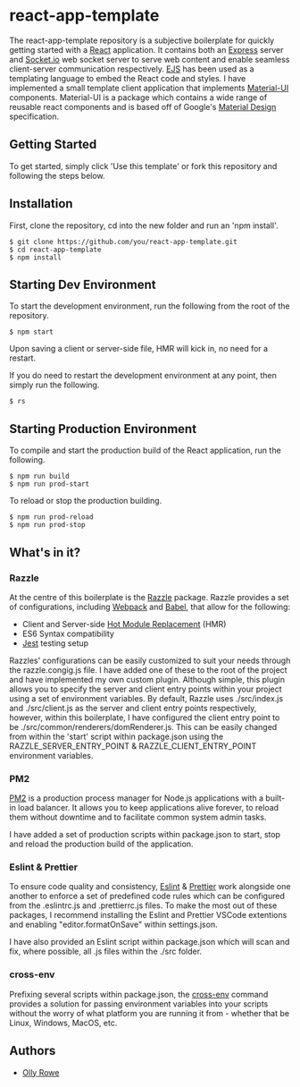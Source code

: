 # react-app-template

The react-app-template repository is a subjective boilerplate for quickly getting started with a [React](https://reactjs.org/) application. It contains both an [Express](https://www.npmjs.com/package/express) server and [Socket.io](https://www.npmjs.com/package/socket.io) web socket server to serve web content and enable seamless client-server communication respectively. [EJS](https://www.npmjs.com/package/ejs) has been used as a templating language to embed the React code and styles. I have implemented a small template client application that implements [Material-UI](https://material-ui.com/) components. Material-UI is a package which contains a wide range of reusable react components and is based off of Google's [Material Design](https://material.io/design/introduction/#principles) specification.

## Getting Started

To get started, simply click 'Use this template' or fork this repository and following the steps below.

## Installation

First, clone the repository, cd into the new folder and run an 'npm install'.

```
$ git clone https://github.com/you/react-app-template.git
$ cd react-app-template
$ npm install
```

## Starting Dev Environment

To start the development environment, run the following from the root of the repository.

```
$ npm start
```

Upon saving a client or server-side file, HMR will kick in, no need for a restart.

If you do need to restart the development environment at any point, then simply run the following.

```
$ rs
```

## Starting Production Environment

To compile and start the production build of the React application, run the following.

```
$ npm run build
$ npm run prod-start
```

To reload or stop the production building.

```
$ npm run prod-reload
$ npm run prod-stop
```

## What's in it?

### Razzle

At the centre of this boilerplate is the [Razzle](https://www.npmjs.com/package/razzle) package. Razzle provides a set of configurations, including [Webpack](https://webpack.js.org/) and [Babel](https://babeljs.io/), that allow for the following:

- Client and Server-side [Hot Module Replacement](https://webpack.js.org/concepts/hot-module-replacement/) (HMR)
- ES6 Syntax compatibility
- [Jest](https://www.npmjs.com/package/jest) testing setup

Razzles' configurations can be easily customized to suit your needs through the razzle.congig.js file. I have added one of these to the root of the project and have implemented my own custom plugin. Although simple, this plugin allows you to specify the server and client entry points within your project using a set of environment variables. By default, Razzle uses ./src/index.js and ./src/client.js as the server and client entry points respectively, however, within this boilerplate, I have configured the client entry point to be ./src/common/renderers/domRenderer.js. This can be easily changed from within the 'start' script within package.json using the RAZZLE_SERVER_ENTRY_POINT & RAZZLE_CLIENT_ENTRY_POINT environment variables.

### PM2

[PM2](https://www.npmjs.com/package/pm2) is a production process manager for Node.js applications with a built-in load balancer. It allows you to keep applications alive forever, to reload them without downtime and to facilitate common system admin tasks.

I have added a set of production scripts within package.json to start, stop and reload the production build of the application.

### Eslint & Prettier

To ensure code quality and consistency, [Eslint](https://eslint.org/) & [Prettier](https://prettier.io/) work alongside one another to enforce a set of predefined code rules which can be configured from the .eslintrc.js and .prettierrc.js files. To make the most out of these packages, I recommend installing the Eslint and Prettier VSCode extentions and enabling "editor.formatOnSave" within settings.json.

I have also provided an Eslint script within package.json which will scan and fix, where possible, all .js files within the ./src folder.

### cross-env

Prefixing several scripts within package.json, the [cross-env](https://www.npmjs.com/package/cross-env) command provides a solution for passing environment variables into your scripts without the worry of what platform you are running it from - whether that be Linux, Windows, MacOS, etc.

## Authors

- [Olly Rowe](https://github.com/ollyrowe/)
